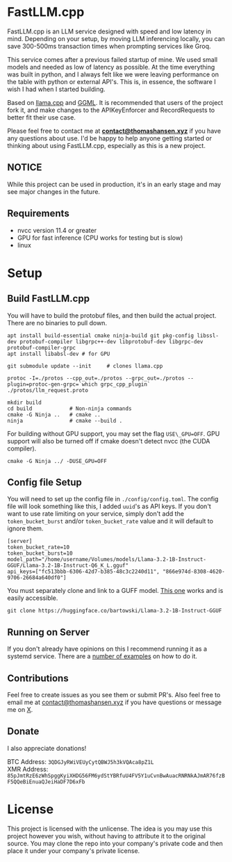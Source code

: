 # FastLLM.cpp

FastLLM.cpp is an LLM service designed with speed and low latency in mind. Depending on your setup, by moving LLM inferencing locally, you can save 300-500ms transaction times when prompting services like Groq.

This service comes after a previous failed startup of mine. We used small models and needed as low of latency as possible. At the time everything was built in python, and I always felt like we were leaving performance on the table with python or external API's. This is, in essence, the software I wish I had when I started building.

Based on [llama.cpp](https://github.com/ggerganov/llama.cpp) and [GGML](https://github.com/ggerganov/ggml). It is recommended that users of the project fork it, and make changes to the APIKeyEnforcer and RecordRequests to better fit their use case.

Please feel free to contact me at **contact@thomashansen.xyz** if you have any questions about use. I'd be happy to help anyone getting started or thinking about using FastLLM.cpp, especially as this is a new project.

## NOTICE

While this project can be used in production, it's in an early stage and may see major changes in the future.

## Requirements

 - nvcc version 11.4 or greater
 - GPU for fast inference (CPU works for testing but is slow)
 - linux

# Setup
## Build FastLLM.cpp

You will have to build the protobuf files, and then build the actual project. There are no binaries to pull down.

```
apt install build-essential cmake ninja-build git pkg-config libssl-dev protobuf-compiler libgrpc++-dev libprotobuf-dev libgrpc-dev protobuf-compiler-grpc
apt install libabsl-dev # for GPU

git submodule update --init     # clones llama.cpp

protoc -I=./protos --cpp_out=./protos --grpc_out=./protos --plugin=protoc-gen-grpc=`which grpc_cpp_plugin` ./protos/llm_request.proto

mkdir build
cd build            # Non-ninja commands
cmake -G Ninja ..   # cmake ..
ninja               # cmake --build .
```

For building without GPU support, you may set the flag `USE\_GPU=OFF`. GPU support will also be turned off if cmake doesn't detect nvcc (the CUDA compiler).

```
cmake -G Ninja ../ -DUSE_GPU=OFF
```

## Config file Setup

You will need to set up the config file in `./config/config.toml`. The config file will look something like this, I added `uuid`'s as API keys. If you don't want to use rate limiting on your service, simply don't add the `token_bucket_burst` and/or `token_bucket_rate` value and it will default to ignore them.

```
[server]
token_bucket_rate=10
token_bucket_burst=10
model_path="/home/username/Volumes/models/Llama-3.2-1B-Instruct-GGUF/Llama-3.2-1B-Instruct-Q6_K_L.gguf"
api_keys=["fc513bbb-6306-42d7-b385-48c3c2240d11", "866e974d-8308-4620-9706-26684a640df0"]
```

You must separately clone and link to a GUFF model. [This one](https://huggingface.co/bartowski/Llama-3.2-1B-Instruct-GGUF) works and is easily accessible.

```
git clone https://huggingface.co/bartowski/Llama-3.2-1B-Instruct-GGUF
```

## Running on Server

If you don't already have opinions on this I recommend running it as a systemd service. There are a [number of examples](https://www.shellhacks.com/systemd-service-file-example/) on how to do it.

## Contributions

Feel free to create issues as you see them or submit PR's. Also feel free to email me at contact@thomashansen.xyz if you have questions or message me on [X](https://x.com/mongocompass).

## Donate

I also appreciate donations!

BTC Address: `3QDGJyRWiVEUyCytQBWJ5h3kVQAca8pZ1L`  
XMR Address: `85pJmtRzE6zWhSpggKyiXHDG56FM6ydStYBRfuU4FV5Y1uCvnBwAuacRNRNkAJmAR76fzBF5QQeBiEnuaQJeiHaDF7D6xFb`

# License

This project is licensed with the unlicense. The idea is you may use this project however you wish, without having to attribute it to the original source. You may clone the repo into your company's private code and then place it under your company's private license.
